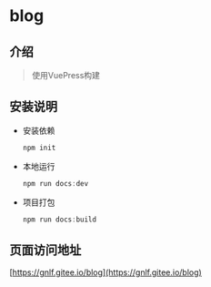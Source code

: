 # blog

## 介绍

> 使用VuePress构建

## 安装说明

- 安装依赖

  ```js
  npm init
  ```

- 本地运行

  ```js
  npm run docs:dev
  ```

- 项目打包

  ```js
  npm run docs:build
  ```

## 页面访问地址

 [https://gnlf.gitee.io/blog](https://gnlf.gitee.io/blog)
